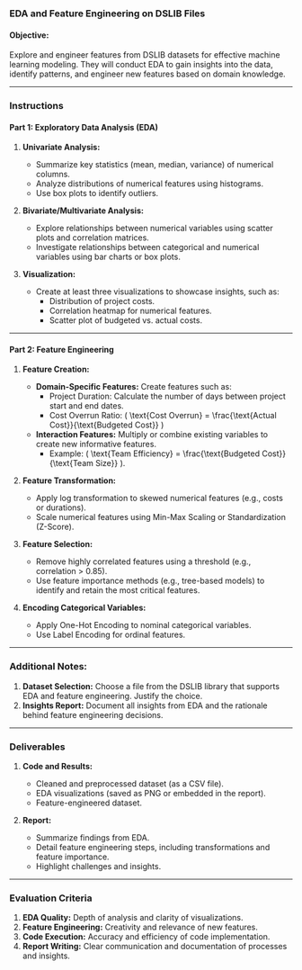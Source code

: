 ### EDA and Feature Engineering on DSLIB Files

#### Objective:

Explore and engineer features from DSLIB datasets for effective machine learning modeling. They will conduct EDA to gain insights into the data, identify patterns, and engineer new features based on domain knowledge.

---

### Instructions

#### **Part 1: Exploratory Data Analysis (EDA)**

1. **Univariate Analysis:**

   - Summarize key statistics (mean, median, variance) of numerical columns.
   - Analyze distributions of numerical features using histograms.
   - Use box plots to identify outliers.

2. **Bivariate/Multivariate Analysis:**

   - Explore relationships between numerical variables using scatter plots and correlation matrices.
   - Investigate relationships between categorical and numerical variables using bar charts or box plots.

3. **Visualization:**
   - Create at least three visualizations to showcase insights, such as:
     - Distribution of project costs.
     - Correlation heatmap for numerical features.
     - Scatter plot of budgeted vs. actual costs.

---

#### **Part 2: Feature Engineering**

1. **Feature Creation:**

   - **Domain-Specific Features:** Create features such as:
     - Project Duration: Calculate the number of days between project start and end dates.
     - Cost Overrun Ratio: \( \text{Cost Overrun} = \frac{\text{Actual Cost}}{\text{Budgeted Cost}} \)
   - **Interaction Features:** Multiply or combine existing variables to create new informative features.
     - Example: \( \text{Team Efficiency} = \frac{\text{Budgeted Cost}}{\text{Team Size}} \).

2. **Feature Transformation:**

   - Apply log transformation to skewed numerical features (e.g., costs or durations).
   - Scale numerical features using Min-Max Scaling or Standardization (Z-Score).

3. **Feature Selection:**

   - Remove highly correlated features using a threshold (e.g., correlation > 0.85).
   - Use feature importance methods (e.g., tree-based models) to identify and retain the most critical features.

4. **Encoding Categorical Variables:**
   - Apply One-Hot Encoding to nominal categorical variables.
   - Use Label Encoding for ordinal features.

---

### Additional Notes:

1. **Dataset Selection:** Choose a file from the DSLIB library that supports EDA and feature engineering. Justify the choice.
2. **Insights Report:** Document all insights from EDA and the rationale behind feature engineering decisions.

---

### Deliverables

1. **Code and Results:**

   - Cleaned and preprocessed dataset (as a CSV file).
   - EDA visualizations (saved as PNG or embedded in the report).
   - Feature-engineered dataset.

2. **Report:**
   - Summarize findings from EDA.
   - Detail feature engineering steps, including transformations and feature importance.
   - Highlight challenges and insights.

---

### Evaluation Criteria

1. **EDA Quality:** Depth of analysis and clarity of visualizations.
2. **Feature Engineering:** Creativity and relevance of new features.
3. **Code Execution:** Accuracy and efficiency of code implementation.
4. **Report Writing:** Clear communication and documentation of processes and insights.

